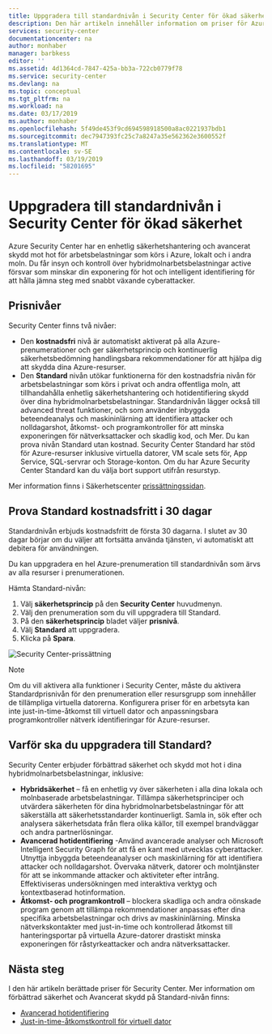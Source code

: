 ```yaml
---
title: Uppgradera till standardnivån i Security Center för ökad säkerhet | Microsoft Docs
description: Den här artikeln innehåller information om priser för Azure Security Center.
services: security-center
documentationcenter: na
author: monhaber
manager: barbkess
editor: ''
ms.assetid: 4d1364cd-7847-425a-bb3a-722cb0779f78
ms.service: security-center
ms.devlang: na
ms.topic: conceptual
ms.tgt_pltfrm: na
ms.workload: na
ms.date: 03/17/2019
ms.author: monhaber
ms.openlocfilehash: 5f49de453f9cd694598918500a8ac0221937bdb1
ms.sourcegitcommit: dec7947393fc25c7a8247a35e562362e3600552f
ms.translationtype: MT
ms.contentlocale: sv-SE
ms.lasthandoff: 03/19/2019
ms.locfileid: "58201695"
---
```

# <a name="upgrade-to-security-centers-standard-tier-for-enhanced-security"></a>Uppgradera till standardnivån i Security Center för ökad säkerhet
Azure Security Center har en enhetlig säkerhetshantering och avancerat skydd mot hot för arbetsbelastningar som körs i Azure, lokalt och i andra moln. Du får insyn och kontroll över hybridmolnarbetsbelastningar active försvar som minskar din exponering för hot och intelligent identifiering för att hålla jämna steg med snabbt växande cyberattacker.

## <a name="pricing-tiers"></a>Prisnivåer
Security Center finns två nivåer:

- Den **kostnadsfri** nivå är automatiskt aktiverat på alla Azure-prenumerationer och ger säkerhetsprincip och kontinuerlig säkerhetsbedömning handlingsbara rekommendationer för att hjälpa dig att skydda dina Azure-resurser.
- Den **Standard** nivån utökar funktionerna för den kostnadsfria nivån för arbetsbelastningar som körs i privat och andra offentliga moln, att tillhandahålla enhetlig säkerhetshantering och hotidentifiering skydd över dina hybridmolnarbetsbelastningar. Standardnivån lägger också till advanced threat funktioner, och som använder inbyggda beteendeanalys och maskininlärning att identifiera attacker och nolldagarshot, åtkomst- och programkontroller för att minska exponeringen för nätverksattacker och skadlig kod, och Mer. Du kan prova nivån Standard utan kostnad. Security Center Standard har stöd för Azure-resurser inklusive virtuella datorer, VM scale sets för, App Service, SQL-servrar och Storage-konton. Om du har Azure Security Center Standard kan du välja bort support utifrån resurstyp. 


Mer information finns i Säkerhetscenter [prissättningssidan](https://azure.microsoft.com/pricing/details/security-center/).

## <a name="try-standard-free-for-30-days"></a>Prova Standard kostnadsfritt i 30 dagar
Standardnivån erbjuds kostnadsfritt de första 30 dagarna. I slutet av 30 dagar börjar om du väljer att fortsätta använda tjänsten, vi automatiskt att debitera för användningen.

Du kan uppgradera en hel Azure-prenumeration till standardnivån som ärvs av alla resurser i prenumerationen.

Hämta Standard-nivån:

1. Välj **säkerhetsprincip** på den **Security Center** huvudmenyn.
2. Välj den prenumeration som du vill uppgradera till Standard.
3. På den **säkerhetsprincip** bladet väljer **prisnivå**.
4. Välj **Standard** att uppgradera.
5. Klicka på **Spara**.

![Security Center-prissättning](./media/security-center-pricing/get-standard.png)

> [!NOTE]
> Om du vill aktivera alla funktioner i Security Center, måste du aktivera Standardprisnivån för den prenumeration eller resursgrupp som innehåller de tillämpliga virtuella datorerna. Konfigurera priser för en arbetsyta kan inte just-in-time-åtkomst till virtuell dator och anpassningsbara programkontroller nätverk identifieringar för Azure-resurser.
>
>

## <a name="why-upgrade-to-standard"></a>Varför ska du uppgradera till Standard?
Security Center erbjuder förbättrad säkerhet och skydd mot hot i dina hybridmolnarbetsbelastningar, inklusive:

- **Hybridsäkerhet** – få en enhetlig vy över säkerheten i alla dina lokala och molnbaserade arbetsbelastningar. Tillämpa säkerhetsprinciper och utvärdera säkerheten för dina hybridmolnarbetsbelastningar för att säkerställa att säkerhetsstandarder kontinuerligt. Samla in, sök efter och analysera säkerhetsdata från flera olika källor, till exempel brandväggar och andra partnerlösningar.
- **Avancerad hotidentifiering** -Använd avancerade analyser och Microsoft Intelligent Security Graph för att få en kant med utvecklas cyberattacker.  Utnyttja inbyggda beteendeanalyser och maskinlärning för att identifiera attacker och nolldagarshot. Övervaka nätverk, datorer och molntjänster för att se inkommande attacker och aktiviteter efter intrång. Effektiviseras undersökningen med interaktiva verktyg och kontextbaserad hotinformation.
- **Åtkomst- och programkontroll** – blockera skadliga och andra oönskade program genom att tillämpa rekommendationer anpassas efter dina specifika arbetsbelastningar och drivs av maskininlärning. Minska nätverkskontakter med just-in-time och kontrollerad åtkomst till hanteringsportar på virtuella Azure-datorer drastiskt minska exponeringen för råstyrkeattacker och andra nätverksattacker.


## <a name="next-steps"></a>Nästa steg
I den här artikeln berättade priser för Security Center. Mer information om förbättrad säkerhet och Avancerat skydd på Standard-nivån finns:

- [Avancerad hotidentifiering](security-center-threat-report.md)
- [Just-in-time-åtkomstkontroll för virtuell dator](security-center-just-in-time.md)

<!--Image references-->
[1]: ./media/security-center-pricing/get-standard.png

